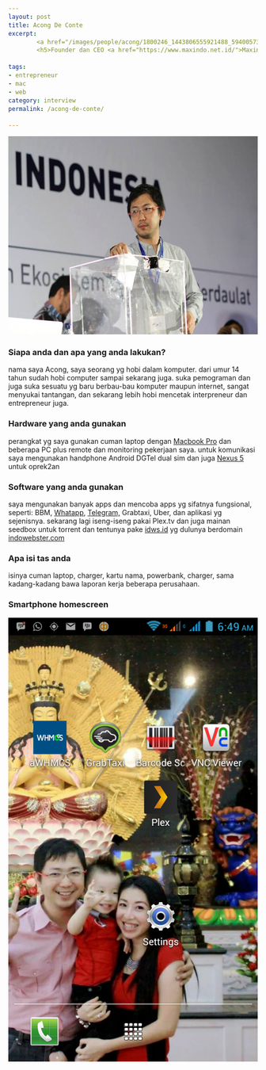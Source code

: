 ```yaml
---
layout: post
title: Acong De Conte
excerpt:
        <a href="/images/people/acong/1800246_1443806555921488_5940057397846639244_n.jpg"><img src="/images/people/acong/1800246_1443806555921488_5940057397846639244_n.jpg" alt="Acong De conte" /></a>
        <h5>Founder dan CEO <a href="https://www.maxindo.net.id/">Maxindo</a>, Founder <a href="http://www.indowebster.com/">Indowebster.com</a>.</h5>

tags:
- entrepreneur
- mac
- web
category: interview
permalink: /acong-de-conte/

---
```


<a href="/images/people/acong/1800246_1443806555921488_5940057397846639244_n.jpg"><img src="/images/people/acong/1800246_1443806555921488_5940057397846639244_n.jpg" alt="Acong De conte" width="600" height="400" class="alignnone size-full wp-image-211" /></a>


<!--more-->

<h3>Siapa anda dan apa yang anda lakukan?</h3>
<p>
nama saya Acong, saya seorang yg hobi dalam komputer. dari umur 14 tahun sudah hobi computer sampai sekarang juga. suka pemograman dan juga suka sesuatu yg baru berbau-bau komputer maupun internet, sangat menyukai tantangan, dan sekarang lebih hobi mencetak interpreneur dan entrepreneur juga.
</p>

<h3>Hardware yang anda gunakan</h3>
<p>perangkat yg saya gunakan cuman laptop dengan <a href="https://www.apple.com/sg/macbook-pro/">Macbook Pro</a> dan beberapa PC plus remote dan monitoring pekerjaan saya. untuk komunikasi saya mengunakan handphone Android DGTel dual sim dan juga <a href="http://www.google.com/nexus/5/">Nexus 5</a> untuk oprek2an</p>

<h3>Software yang anda gunakan</h3>
<p>saya mengunakan banyak apps dan mencoba apps yg sifatnya fungsional, seperti: BBM, <a href="https://www.whatsapp.com/">Whatapp</a>, <a href="https://telegram.org/">Telegram,</a> Grabtaxi, Uber, dan aplikasi yg sejenisnya.
sekarang lagi iseng-iseng pakai Plex.tv dan juga mainan seedbox untuk torrent dan tentunya pake <a href="http://idws.id/">idws.id</a> yg dulunya berdomain <a href="http://www.indowebster.com/">indowebster.com</a></p>


<h3>Apa isi tas anda</h3>
<p>isinya cuman laptop, charger, kartu nama, powerbank, charger, sama kadang-kadang bawa laporan kerja beberapa perusahaan. </p>


<h3>Smartphone homescreen</h3>
<a href="/images/people/acong/Screenshot_2015-07-01-06-49-08.png"><img src="/images/people/acong/Screenshot_2015-07-01-06-49-08.png" alt="Acong De conte Homescreen" /></a>
